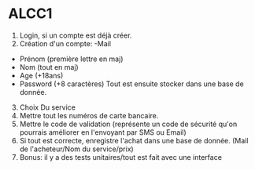 # ALCC1

1) Login, si un compte est déjà créer.
2) Création d'un compte: -Mail
- Prénom (première lettre en maj)
- Nom (tout en maj)
- Age (+18ans)
- Password (+8 caractères)
Tout est ensuite stocker dans une base de donnée.
3) Choix Du service
4) Mettre tout les numéros de carte bancaire.
5) Mettre le code de validation (représente un code de sécurité qu'on pourrais améliorer en l'envoyant par SMS ou Email)
6) Si tout est correcte, enregistre l'achat dans une base de donnée. (Mail de l'acheteur/Nom du service/prix)
7) Bonus: il y a des tests unitaires/tout est fait avec une interface
